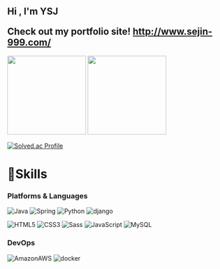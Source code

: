 ### <h2>Hi , I'm YSJ <p></p>Check out my portfolio site! http://www.sejin-999.com/ </h2>
<p>
  <img height="180em" src="https://github-readme-stats.vercel.app/api?username=sejin-999&show_icons=true&include_all_commits=true&bg_color=0d1117&text_color=FFF&icon_color=79ff97&title_color=79ff97&hide_border=true">
  <img height="180em" src="https://github-readme-stats.vercel.app/api/top-langs/?username=sejin-999&layout=compact&bg_color=0d1117&text_color=FFF&icon_color=79ff97&title_color=79ff97&hide_border=true">
</p>


[![Solved.ac Profile](http://mazassumnida.wtf/api/v2/generate_badge?boj=1106q)](https://solved.ac/1106q/)


# 💪Skills
### Platforms & Languages
![Java](https://img.shields.io/badge/Java-007396.svg?&style=for-the-badge&logo=Java&logoColor=white)
![Spring](https://img.shields.io/badge/Spring-6DB33F.svg?&style=for-the-badge&logo=Spring&logoColor=white)
![Python](https://img.shields.io/badge/Python-3776AB.svg?&style=for-the-badge&logo=Python&logoColor=white)
![django](https://img.shields.io/badge/django-092E20.svg?&style=for-the-badge&logo=django&logoColor=white)



![HTML5](https://img.shields.io/badge/HTML5-E34F26.svg?&style=for-the-badge&logo=HTML5&logoColor=white)
![CSS3](https://img.shields.io/badge/CSS3-1572B6.svg?&style=for-the-badge&logo=CSS3&logoColor=white)
![Sass](https://img.shields.io/badge/sass-FFC0CB.svg?&style=for-the-badge&logo=sass&logoColor=white)
![JavaScript](https://img.shields.io/badge/JavaScript-F7DF1E.svg?&style=for-the-badge&logo=JavaScript&logoColor=white)
![MySQL](https://img.shields.io/badge/MySQL-4479A1.svg?&style=for-the-badge&logo=MySQL&logoColor=white)

### DevOps
![AmazonAWS](https://img.shields.io/badge/amazon%20aws-232F3E.svg?&style=for-the-badge&logo=amazonaws&logoColor=white)
![docker](https://img.shields.io/badge/docker-2496ED.svg?&style=for-the-badge&logo=docker&logoColor=white)
